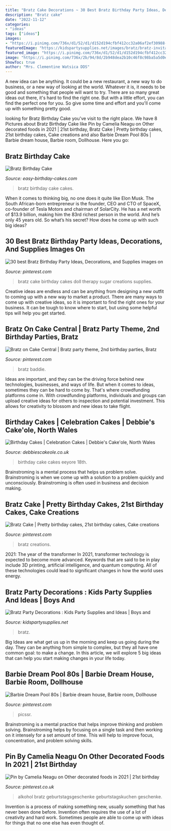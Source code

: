 ```yaml
---
title: "Bratz Cake Decorations ~ 30 Best Bratz Birthday Party Ideas, Decorations, And Supplies Images On"
description: "Bratz cake"
date: "2022-11-12"
categories:
- "ideas"
tags: ["ideas"]
images:
- "https://i.pinimg.com/736x/d1/52/d1/d152d194cfbf412cc32a06af2ef30988--bratz-cake-creations.jpg"
featuredImage: "https://kidspartysupplies.net/images/bratz/bratz-invitations.jpg"
featured_image: "https://i.pinimg.com/736x/d1/52/d1/d152d194cfbf412cc32a06af2ef30988--bratz-cake-creations.jpg"
image: "https://i.pinimg.com/736x/2b/94/8d/2b948dea2b10c46f8c98ba5a5d0e5d4b.jpg"
ShowToc: true
author: "Mrs. Clementine Watsica DDS"
---
```



A new idea can be anything. It could be a new restaurant, a new way to do business, or a new way of looking at the world. Whatever it is, it needs to be good and something that people will want to try. There are so many great ideas out there, it's hard to find the right one. But with a little effort, you can find the perfect one for you. So give some time and effort and you'll come up with something pretty good.

	

		
looking for Bratz Birthday Cake you've visit to the right place. We have 8 Pictures about Bratz Birthday Cake like Pin by Camelia Neagu on Other decorated foods in 2021 | 21st birthday, Bratz Cake | Pretty birthday cakes, 21st birthday cakes, Cake creations and also Barbie Dream Pool 80s | Barbie dream house, Barbie room, Dollhouse. Here you go:
		
    
## Bratz Birthday Cake

<img loading=lazy src="https://www.easy-birthday-cakes.com/images/bratz-birthday-cake-21553608.jpg" onerror="this.onerror=null;this.src='https://tse2.mm.bing.net/th?id=OIP.t50sRQAmmIO5RiJ4TYfn2AHaFj&amp;pid=15.1';" alt="Bratz Birthday Cake">

_Source: easy-birthday-cakes.com_

>bratz birthday cake cakes. 

	

When it comes to thinking big, no one does it quite like Elon Musk. The South African-born entrepreneur is the founder, CEO and CTO of SpaceX, co-founder of Tesla Motors and chairman of SolarCity. He has a net worth of $13.9 billion, making him the 83rd richest person in the world. And he’s only 45 years old. So what’s his secret? How does he come up with such big ideas?

    
## 30 Best Bratz Birthday Party Ideas, Decorations, And Supplies Images On

<img loading=lazy src="https://i.pinimg.com/736x/d1/52/d1/d152d194cfbf412cc32a06af2ef30988--bratz-cake-creations.jpg" onerror="this.onerror=null;this.src='https://tse1.mm.bing.net/th?id=OIP.AAyi4nPlAY5Z7vA-rfxw7QHaLy&amp;pid=15.1';" alt="30 best Bratz Birthday Party Ideas, Decorations, and Supplies images on">

_Source: pinterest.com_

>bratz cake birthday cakes doll therapy sugar creations supplies. 

	

Creative ideas are endless and can be anything from designing a new outfit to coming up with a new way to market a product. There are many ways to come up with creative ideas, so it is important to find the right ones for your business. It can be tough to know where to start, but using some helpful tips will help you get started.

    
## Bratz On Cake Central | Bratz Party Theme, 2nd Birthday Parties, Bratz

<img loading=lazy src="https://i.pinimg.com/originals/0a/09/fa/0a09faace08dd887b23b52ea9fcaa7b2.jpg" onerror="this.onerror=null;this.src='https://tse2.mm.bing.net/th?id=OIP.U_PK-oAcCPdXnkWRFxBZXgHaEx&amp;pid=15.1';" alt="Bratz on Cake Central | Bratz party theme, 2nd birthday parties, Bratz">

_Source: pinterest.com_

>bratz baddie. 

	

Ideas are important, and they can be the driving force behind new technologies, businesses, and ways of life. But when it comes to ideas, sometimes they can be hard to come by. That's where crowdfunding platforms come in. With crowdfunding platforms, individuals and groups can upload creative ideas for others to inspection and potential investment. This allows for creativity to blossom and new ideas to take flight.

    
## Birthday Cakes | Celebration Cakes | Debbie&#039;s Cake&#039;ole, North Wales

<img loading=lazy src="https://farm5.static.flickr.com/4115/4848902075_eb320ab7c0.jpg" onerror="this.onerror=null;this.src='https://tse4.mm.bing.net/th?id=OIP.OCWROTU7ULlwT_HJEn15_gHaFj&amp;pid=15.1';" alt="Birthday Cakes | Celebration Cakes | Debbie&#039;s Cake&#039;ole, North Wales">

_Source: debbiescakeole.co.uk_

>birthday cake cakes eeyore 18th. 

	

Brainstroming is a mental process that helps us problem solve. Brainstroming is when we come up with a solution to a problem quickly and unconsciously. Brainstroming is often used in business and decision making.

    
## Bratz Cake | Pretty Birthday Cakes, 21st Birthday Cakes, Cake Creations

<img loading=lazy src="https://i.pinimg.com/originals/61/32/12/613212790c1c28aefb188d53af990e43.jpg" onerror="this.onerror=null;this.src='https://tse4.mm.bing.net/th?id=OIP.faGS54TdOADyqo7kvFXtBAHaHa&amp;pid=15.1';" alt="Bratz Cake | Pretty birthday cakes, 21st birthday cakes, Cake creations">

_Source: pinterest.com_

>bratz creations. 

	

2021: The year of the transformer
In 2021, transformer technology is expected to become more advanced. Keywords that are said to be in play include 3D printing, artificial intelligence, and quantum computing. All of these technologies could lead to significant changes in how the world uses energy.

    
## Bratz Party Decorations : Kids Party Supplies And Ideas | Boys And

<img loading=lazy src="https://kidspartysupplies.net/images/bratz/bratz-invitations.jpg" onerror="this.onerror=null;this.src='https://tse4.mm.bing.net/th?id=OIP.Kf4y3kQ8PyN3K60cTVHfHwAAAA&amp;pid=15.1';" alt="Bratz Party Decorations : Kids Party Supplies and Ideas | Boys and">

_Source: kidspartysupplies.net_

>bratz. 

	

Big Ideas are what get us up in the morning and keep us going during the day. They can be anything from simple to complex, but they all have one common goal: to make a change. In this article, we will explore 5 big ideas that can help you start making changes in your life today.

    
## Barbie Dream Pool 80s | Barbie Dream House, Barbie Room, Dollhouse

<img loading=lazy src="https://i.pinimg.com/originals/c4/5d/76/c45d7668dbafa486c117dcc2e2decfc5.jpg" onerror="this.onerror=null;this.src='https://tse2.mm.bing.net/th?id=OIP.u0Wq3BxIRzCpMZmI_RmyLAHaFj&amp;pid=15.1';" alt="Barbie Dream Pool 80s | Barbie dream house, Barbie room, Dollhouse">

_Source: pinterest.com_

>picssr. 

	

Brainstroming is a mental practice that helps improve thinking and problem solving. Brainstroming helps by focusing on a single task and then working on it intensely for a set amount of time. This will help to improve focus, concentration, and problem solving skills.

    
## Pin By Camelia Neagu On Other Decorated Foods In 2021 | 21st Birthday

<img loading=lazy src="https://i.pinimg.com/736x/2b/94/8d/2b948dea2b10c46f8c98ba5a5d0e5d4b.jpg" onerror="this.onerror=null;this.src='https://tse2.mm.bing.net/th?id=OIP.vseSeFygY7Kl7Id2LLeD4wHaLg&amp;pid=15.1';" alt="Pin by Camelia Neagu on Other decorated foods in 2021 | 21st birthday">

_Source: pinterest.co.uk_

>alkohol bratz geburtstagsgeschenke geburtstagskuchen geschenke. 

	

Invention is a process of making something new, usually something that has never been done before. Invention often requires the use of a lot of creativity and hard work. Sometimes people are able to come up with ideas for things that no one else has even thought of.

